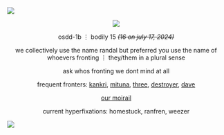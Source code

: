 <img src='https://i.postimg.cc/HsftspSp/3ab1bfa9d116c9483c66f61e235a1c39e1b339e5.png'/>
<p align='center'><img src='https://i.postimg.cc/rFZ1fZtW/skfjsdkfsdklfsdkfjdsklfjdsklfjsd.png'/></p>
<p align='center'>osdd-1b ⋮ bodily 15 <i><s>(16 on july 17, 2024)</i></s></p>
<p align='center'>we collectively use the name randal but preferred you use the name of whoevers fronting ⋮ they/them in a plural sense
<p align='center'>ask whos fronting we dont mind at all</p>
<p align='center'>frequent fronters: <a href="https://pronouns.cc/@homelessButcher/Kankri">kankri</a>, <a href="https://pronouns.cc/@homelessButcher/Mituna">mituna</a>, <a href="https://pronouns.cc/@homelessButcher/Three">three</a>, <a href="https://pronouns.cc/@homelessButcher/Destroyer">destroyer</a>, <a href="https://pronouns.cc/@homelessButcher/Dave">dave</a>
<p align='center'> <a href="https://linktr.ee/sugar.youth">our moirail</a> </p>
<p align='center'> current hyperfixations: homestuck, ranfren, weezer</p>
<img src='https://i.postimg.cc/MTW52d9V/0f1e68ccad1d32982820507acb84a69f4726669f.png'/>
